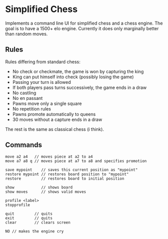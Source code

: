 # Simplified Chess

Implements a command line UI for simplified chess and a chess engine.
The goal is to have a 1500+ elo engine.
Currently it does only marginally better than random moves.

## Rules

Rules differing from standard chess:

 - No check or checkmate, the game is won by capturing the king
 - King can put himself into check (possibly losing the game)
 - Passing your turn is allowed
 - If both players pass turns successively, the game ends in a draw
 - No castling
 - No en passant
 - Pawns move only a single square
 - No repetition rules
 - Pawns promote automatically to queens
 - 30 moves without a capture ends in a draw

The rest is the same as classical chess (i think).

## Commands

```
move a2 a4   // moves piece at a2 to a4
move a7 a8 q // moves piece at a7 to a8 and specifies promotion

save mypoint    // saves this current position as "mypoint"
restore mypoint // restores board position to "mypoint"
restore         // restores board to initial position

show            // shows board
show moves      // shows valid moves

profile <label>
stopprofile

quit         // quits
exit         // quits
clear        // clears screen

NO // makes the engine cry
```
